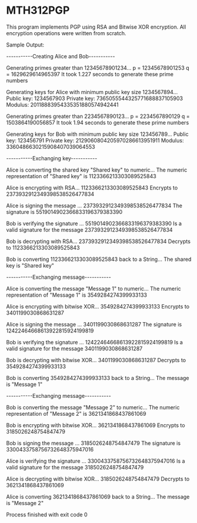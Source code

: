 # MTH312PGP
This program implements PGP using RSA and Bitwise XOR encryption. All encryption operations were written from scratch.

Sample Output:

-----------Creating Alice and Bob-----------

Generating primes greater than 12345678901234...
p = 12345678901253
q = 1629629614965397
It took 1.227 seconds to generate these prime numbers

Generating keys for Alice with minimum public key size 1234567894...
Public key: 1234567903
Private key: 7365055544325771688837105903
Modulus: 20118883954335351880574942441

Generating primes greater than 2234567890123...
p = 2234567890129
q = 1503864190056857
It took 1.94 seconds to generate these prime numbers

Generating keys for Bob with minimum public key size 123456789...
Public key: 123456791
Private key: 2129060804205970286613951911
Modulus: 3360486630215908407039064553

-----------Exchanging key-----------

Alice is converting the shared key "Shared key" to numeric...
The numeric representation of "Shared key" is
1123366213303089525843

Alice is encrypting with RSA...
1123366213303089525843
Encrypts to
2373932912349398538526477834

Alice is signing the message ...
2373932912349398538526477834
The signature is
5519014902366833196379383390

Bob is verifying the signature ...
5519014902366833196379383390
Is a valid signature for the message
2373932912349398538526477834

Bob is decrypting with RSA...
2373932912349398538526477834
Decrypts to
1123366213303089525843

Bob is converting 1123366213303089525843 back to a String...
The shared key is
"Shared key"

-----------Exchanging message-----------

Alice is converting the message "Message 1" to numeric...
The numeric representation of "Message 1" is
3549284274399933133

Alice is encrypting with bitwise XOR...
3549284274399933133
Encrypts to
3401199030868631287

Alice is signing the message ...
3401199030868631287
The signature is
12422464668613922815924199819

Bob is verifying the signature ...
12422464668613922815924199819
Is a valid signature for the message
3401199030868631287

Bob is decrypting with bitwise XOR...
3401199030868631287
Decrypts to
3549284274399933133

Bob is converting 3549284274399933133 back to a String...
The message is
"Message 1"

-----------Exchanging message-----------

Bob is converting the message "Message 2" to numeric...
The numeric representation of "Message 2" is
3621341868437861069

Bob is encrypting with bitwise XOR...
3621341868437861069
Encrypts to
3185026248754847479

Bob is signing the message ...
3185026248754847479
The signature is
3300433758756732648375947016

Alice is verifying the signature ...
3300433758756732648375947016
Is a valid signature for the message
3185026248754847479

Alice is decrypting with bitwise XOR...
3185026248754847479
Decrypts to
3621341868437861069

Alice is converting 3621341868437861069 back to a String...
The message is
"Message 2"


Process finished with exit code 0
